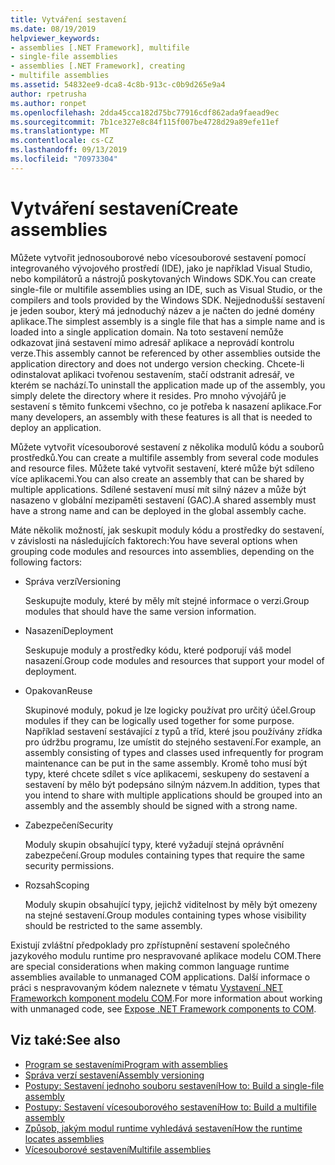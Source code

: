 ```yaml
---
title: Vytváření sestavení
ms.date: 08/19/2019
helpviewer_keywords:
- assemblies [.NET Framework], multifile
- single-file assemblies
- assemblies [.NET Framework], creating
- multifile assemblies
ms.assetid: 54832ee9-dca8-4c8b-913c-c0b9d265e9a4
author: rpetrusha
ms.author: ronpet
ms.openlocfilehash: 2dda45cca182d75bc77916cdf862ada9faead9ec
ms.sourcegitcommit: 7b1ce327e8c84f115f007be4728d29a89efe11ef
ms.translationtype: MT
ms.contentlocale: cs-CZ
ms.lasthandoff: 09/13/2019
ms.locfileid: "70973304"
---
```

# <a name="create-assemblies"></a><span data-ttu-id="03491-102">Vytváření sestavení</span><span class="sxs-lookup"><span data-stu-id="03491-102">Create assemblies</span></span>

<span data-ttu-id="03491-103">Můžete vytvořit jednosouborové nebo vícesouborové sestavení pomocí integrovaného vývojového prostředí (IDE), jako je například Visual Studio, nebo kompilátorů a nástrojů poskytovaných Windows SDK.</span><span class="sxs-lookup"><span data-stu-id="03491-103">You can create single-file or multifile assemblies using an IDE, such as Visual Studio, or the compilers and tools provided by the Windows SDK.</span></span> <span data-ttu-id="03491-104">Nejjednodušší sestavení je jeden soubor, který má jednoduchý název a je načten do jedné domény aplikace.</span><span class="sxs-lookup"><span data-stu-id="03491-104">The simplest assembly is a single file that has a simple name and is loaded into a single application domain.</span></span> <span data-ttu-id="03491-105">Na toto sestavení nemůže odkazovat jiná sestavení mimo adresář aplikace a neprovádí kontrolu verze.</span><span class="sxs-lookup"><span data-stu-id="03491-105">This assembly cannot be referenced by other assemblies outside the application directory and does not undergo version checking.</span></span> <span data-ttu-id="03491-106">Chcete-li odinstalovat aplikaci tvořenou sestavením, stačí odstranit adresář, ve kterém se nachází.</span><span class="sxs-lookup"><span data-stu-id="03491-106">To uninstall the application made up of the assembly, you simply delete the directory where it resides.</span></span> <span data-ttu-id="03491-107">Pro mnoho vývojářů je sestavení s těmito funkcemi všechno, co je potřeba k nasazení aplikace.</span><span class="sxs-lookup"><span data-stu-id="03491-107">For many developers, an assembly with these features is all that is needed to deploy an application.</span></span>

<span data-ttu-id="03491-108">Můžete vytvořit vícesouborové sestavení z několika modulů kódu a souborů prostředků.</span><span class="sxs-lookup"><span data-stu-id="03491-108">You can create a multifile assembly from several code modules and resource files.</span></span> <span data-ttu-id="03491-109">Můžete také vytvořit sestavení, které může být sdíleno více aplikacemi.</span><span class="sxs-lookup"><span data-stu-id="03491-109">You can also create an assembly that can be shared by multiple applications.</span></span> <span data-ttu-id="03491-110">Sdílené sestavení musí mít silný název a může být nasazeno v globální mezipaměti sestavení (GAC).</span><span class="sxs-lookup"><span data-stu-id="03491-110">A shared assembly must have a strong name and can be deployed in the global assembly cache.</span></span>

<span data-ttu-id="03491-111">Máte několik možností, jak seskupit moduly kódu a prostředky do sestavení, v závislosti na následujících faktorech:</span><span class="sxs-lookup"><span data-stu-id="03491-111">You have several options when grouping code modules and resources into assemblies, depending on the following factors:</span></span>

- <span data-ttu-id="03491-112">Správa verzí</span><span class="sxs-lookup"><span data-stu-id="03491-112">Versioning</span></span>

     <span data-ttu-id="03491-113">Seskupujte moduly, které by měly mít stejné informace o verzi.</span><span class="sxs-lookup"><span data-stu-id="03491-113">Group modules that should have the same version information.</span></span>

- <span data-ttu-id="03491-114">Nasazení</span><span class="sxs-lookup"><span data-stu-id="03491-114">Deployment</span></span>

     <span data-ttu-id="03491-115">Seskupuje moduly a prostředky kódu, které podporují váš model nasazení.</span><span class="sxs-lookup"><span data-stu-id="03491-115">Group code modules and resources that support your model of deployment.</span></span>

- <span data-ttu-id="03491-116">Opakovan</span><span class="sxs-lookup"><span data-stu-id="03491-116">Reuse</span></span>

     <span data-ttu-id="03491-117">Skupinové moduly, pokud je lze logicky používat pro určitý účel.</span><span class="sxs-lookup"><span data-stu-id="03491-117">Group modules if they can be logically used together for some purpose.</span></span> <span data-ttu-id="03491-118">Například sestavení sestávající z typů a tříd, které jsou používány zřídka pro údržbu programu, lze umístit do stejného sestavení.</span><span class="sxs-lookup"><span data-stu-id="03491-118">For example, an assembly consisting of types and classes used infrequently for program maintenance can be put in the same assembly.</span></span> <span data-ttu-id="03491-119">Kromě toho musí být typy, které chcete sdílet s více aplikacemi, seskupeny do sestavení a sestavení by mělo být podepsáno silným názvem.</span><span class="sxs-lookup"><span data-stu-id="03491-119">In addition, types that you intend to share with multiple applications should be grouped into an assembly and the assembly should be signed with a strong name.</span></span>

- <span data-ttu-id="03491-120">Zabezpečení</span><span class="sxs-lookup"><span data-stu-id="03491-120">Security</span></span>

     <span data-ttu-id="03491-121">Moduly skupin obsahující typy, které vyžadují stejná oprávnění zabezpečení.</span><span class="sxs-lookup"><span data-stu-id="03491-121">Group modules containing types that require the same security permissions.</span></span>

- <span data-ttu-id="03491-122">Rozsah</span><span class="sxs-lookup"><span data-stu-id="03491-122">Scoping</span></span>

     <span data-ttu-id="03491-123">Moduly skupin obsahující typy, jejichž viditelnost by měly být omezeny na stejné sestavení.</span><span class="sxs-lookup"><span data-stu-id="03491-123">Group modules containing types whose visibility should be restricted to the same assembly.</span></span>

<span data-ttu-id="03491-124">Existují zvláštní předpoklady pro zpřístupnění sestavení společného jazykového modulu runtime pro nespravované aplikace modelu COM.</span><span class="sxs-lookup"><span data-stu-id="03491-124">There are special considerations when making common language runtime assemblies available to unmanaged COM applications.</span></span> <span data-ttu-id="03491-125">Další informace o práci s nespravovaným kódem naleznete v tématu [Vystavení .NET Frameworkch komponent modelu COM](../../framework/interop/exposing-dotnet-components-to-com.md).</span><span class="sxs-lookup"><span data-stu-id="03491-125">For more information about working with unmanaged code, see [Expose .NET Framework components to COM](../../framework/interop/exposing-dotnet-components-to-com.md).</span></span>

## <a name="see-also"></a><span data-ttu-id="03491-126">Viz také:</span><span class="sxs-lookup"><span data-stu-id="03491-126">See also</span></span>

- [<span data-ttu-id="03491-127">Program se sestaveními</span><span class="sxs-lookup"><span data-stu-id="03491-127">Program with assemblies</span></span>](program.md)
- [<span data-ttu-id="03491-128">Správa verzí sestavení</span><span class="sxs-lookup"><span data-stu-id="03491-128">Assembly versioning</span></span>](versioning.md)
- [<span data-ttu-id="03491-129">Postupy: Sestavení jednoho souboru sestavení</span><span class="sxs-lookup"><span data-stu-id="03491-129">How to: Build a single-file assembly</span></span>](../../framework/app-domains/build-single-file-assembly.md)
- [<span data-ttu-id="03491-130">Postupy: Sestavení vícesouborového sestavení</span><span class="sxs-lookup"><span data-stu-id="03491-130">How to: Build a multifile assembly</span></span>](../../framework/app-domains/build-multifile-assembly.md)
- [<span data-ttu-id="03491-131">Způsob, jakým modul runtime vyhledává sestavení</span><span class="sxs-lookup"><span data-stu-id="03491-131">How the runtime locates assemblies</span></span>](../../framework/deployment/how-the-runtime-locates-assemblies.md)
- [<span data-ttu-id="03491-132">Vícesouborové sestavení</span><span class="sxs-lookup"><span data-stu-id="03491-132">Multifile assemblies</span></span>](../../framework/app-domains/multifile-assemblies.md)
